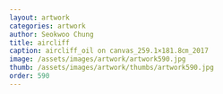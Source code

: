 ```yaml
---
layout: artwork 
categories: artwork 
author: Seokwoo Chung 
title: aircliff 
caption: aircliff_oil on canvas_259.1×181.8㎝_2017 
image: /assets/images/artwork/artwork590.jpg 
thumb: /assets/images/artwork/thumbs/artwork590.jpg 
order: 590 
---
```

